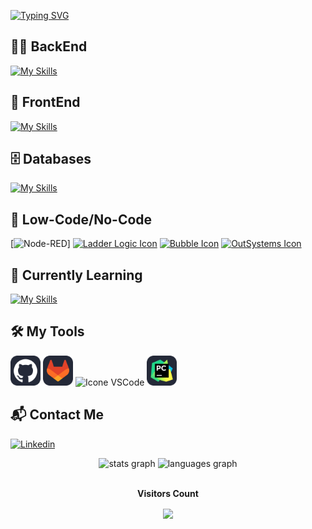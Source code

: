 [![Typing SVG](https://readme-typing-svg.demolab.com?font=Fira+Code&pause=1000&color=19784C&width=435&lines=Hi%2C+everyone!+I'm+Winissius.;Welcome!+)](https://git.io/typing-svg)


## 👨‍💻 BackEnd

[![My Skills](https://skillicons.dev/icons?i=python,java,gcp,docker,js)](https://skillicons.dev)

## 🎨 FrontEnd

[![My Skills](https://skillicons.dev/icons?i=django,flask,react,grafana)](https://skillicons.dev)

## 🗄️ Databases

[![My Skills](https://skillicons.dev/icons?i=firebase,mongodb,mysql)](https://skillicons.dev)

## 🔧 Low-Code/No-Code

[<img height="48px" width="48px" alt="Node-RED" src="https://nodered.org/about/resources/media/node-red-icon-2.png" />]
[<img height="48px" width="48px" alt="Ladder Logic Icon" src="https://play-lh.googleusercontent.com/Hm9cx-Sl9KxRFO6rEzXDiM-CFEUIew58QztaBmro1GcgVaVHaYuzohuU0HLoy2kI-g=w240-h480-rw" />](https://ladderlogicworld.com/ladder-logic-basics/)
[<img height="48px" width="48px" alt="Bubble Icon" src="https://fiverr-res.cloudinary.com/images/q_auto,f_auto/gigs/209915741/original/078aad966dd5a696f585485c46c0b7f3c20bbed3/develop-a-web-application-using-bubble.jpg" />](https://bubble.io)
[<img height="48px" width="48px" alt="OutSystems Icon" src="https://github.com/user-attachments/assets/85a71121-7a2c-4d67-805b-a983600e4872" />](https://www.outsystems.com)


## 🚀 Currently Learning

[![My Skills](https://skillicons.dev/icons?i=pytorch,sklearn,tensorflow)](https://skillicons.dev)

## 🛠️ My Tools


[<img height="48px" width="48px" alt="Icone GitHub" src="https://raw.githubusercontent.com/tandpfun/skill-icons/main/icons/Github-Dark.svg"/>](https://github.com)
[<img height="48px" width="48px" alt="Icone GitLab" src="https://raw.githubusercontent.com/tandpfun/skill-icons/main/icons/GitLab-Dark.svg"/>](https://gitlab.com)
<img height="48px" width="48px" alt="Icone VSCode" src="https://skillicons.dev/icons?i=vscode"/>
[<img height="48px" width="48px" alt="Icone PyCharm" src="https://raw.githubusercontent.com/tandpfun/skill-icons/main/icons/PyCharm-Dark.svg"/>](https://pycharm.com)

## 📬 Contact Me

[<img alt="Linkedin" src="https://img.shields.io/badge/-linkedin-%230077B5?style=for-the-badge&logo=linkedin&logoColor=white"/>](https://www.linkedin.com/in/winissius-machado/)

<div align="center">
  <img src="https://github-readme-stats.vercel.app/api?username=winissius&hide_title=false&hide_rank=false&show_icons=true&include_all_commits=true&count_private=true&disable_animations=false&theme=merko&locale=en&hide_border=true&order=1" height="150" alt="stats graph"  />
  <img src="https://github-readme-stats.vercel.app/api/top-langs?username=winissius&locale=en&hide_title=false&layout=compact&card_width=320&langs_count=5&theme=merko&hide_border=true&order=2" height="150" alt="languages graph"  />
</div>

<div align="center">
  <br><p align="center"><b>Visitors Count</b></p>  
  <p align="center"><img align="center" src="https://profile-counter.glitch.me/{winissius}/count.svg" /></p> 
  <br>
</div>


